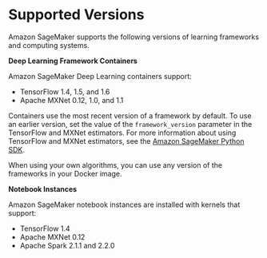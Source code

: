 # Supported Versions<a name="supported-versions"></a>

Amazon SageMaker supports the following versions of learning frameworks and computing systems\.

**Deep Learning Framework Containers**

Amazon SageMaker Deep Learning containers support:
+ TensorFlow 1\.4, 1\.5, and 1\.6
+ Apache MXNet 0\.12, 1\.0, and 1\.1

Containers use the most recent version of a framework by default\. To use an earlier version, set the value of the `framework_version` parameter in the TensorFlow and MXNet estimators\. For more information about using TensorFlow and MXNet estimators, see the [Amazon SageMaker Python SDK](https://github.com/aws/sagemaker-python-sdk)\.

When using your own algorithms, you can use any version of the frameworks in your Docker image\.

**Notebook Instances**

Amazon SageMaker notebook instances are installed with kernels that support:
+ TensorFlow 1\.4
+ Apache MXNet 0\.12
+ Apache Spark 2\.1\.1 and 2\.2\.0